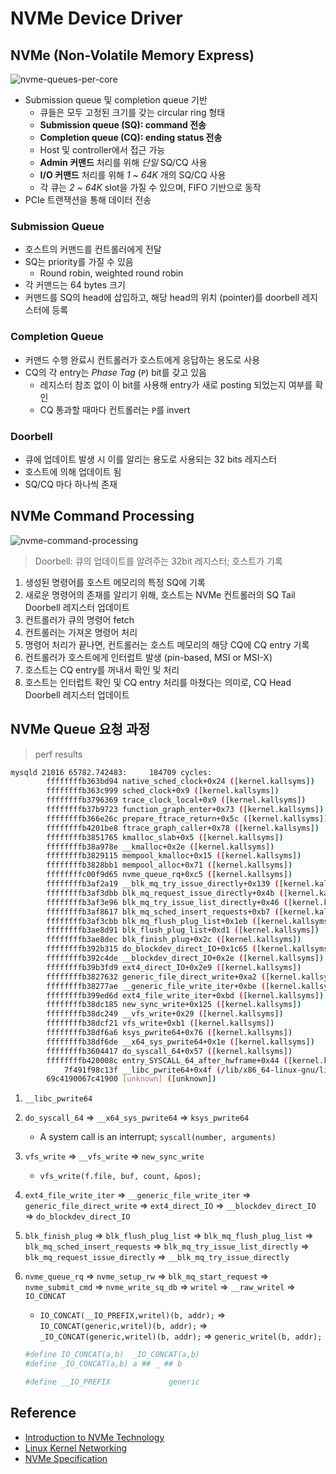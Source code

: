 # NVMe Device Driver

## NVMe (Non-Volatile Memory Express)

![nvme-queues-per-core](https://i0.wp.com/www.osr.com/wp-content/uploads/NVMe_Intro_Fig2.png)

- Submission queue 및 completion queue 기반
    - 큐들은 모두 고정된 크기를 갖는 circular ring 형태
    - **Submission queue (SQ): command 전송**
    - **Completion queue (CQ): ending status 전송**
    - Host 및 controller에서 접근 가능
    - **Admin 커맨드** 처리를 위해 *단일* SQ/CQ 사용
    - **I/O 커맨드** 처리를 위해 *1 ~ 64K* 개의 SQ/CQ 사용
    - 각 큐는 *2 ~ 64K* slot을 가질 수 있으며, FIFO 기반으로 동작
- PCIe 트랜잭션을 통해 데이터 전송

### Submission Queue

- 호스트의 커맨드를 컨트롤러에게 전달
- SQ는 priority를 가질 수 있음
    - Round robin, weighted round robin
- 각 커맨드는 64 bytes 크기
- 커맨드를 SQ의 head에 삽입하고, 해당 head의 위치 (pointer)를 doorbell 레지스터에 등록

### Completion Queue

- 커맨드 수행 완료시 컨트롤러가 호스트에게 응답하는 용도로 사용
- CQ의 각 entry는 *Phase Tag* (`P`) bit를 갖고 있음
    - 레지스터 참조 없이 이 bit를 사용해 entry가 새로 posting 되었는지 여부를 확인
    - CQ 통과할 때마다 컨트롤러는 `P`를 invert

### Doorbell

- 큐에 업데이트 발생 시 이를 알리는 용도로 사용되는 32 bits 레지스터
- 호스트에 의해 업데이트 됨
- SQ/CQ 마다 하나씩 존재

## NVMe Command Processing

![nvme-command-processing](https://i1.wp.com/www.osr.com/wp-content/uploads/NVMe_Intro_Fig1.png)

> Doorbell: 큐의 업데이트를 알려주는 32bit 레지스터; 호스트가 기록

1. 생성된 명령어를 호스트 메모리의 특정 SQ에 기록
2. 새로운 명령어의 존재를 알리기 위해, 호스트는 NVMe 컨트롤러의 SQ Tail Doorbell 레지스터 업데이트
3. 컨트롤러가 큐의 명령어 fetch
4. 컨트롤러는 가져온 명령어 처리
5. 명령어 처리가 끝나면, 컨트롤러는 호스트 메모리의 해당 CQ에 CQ entry 기록
6. 컨트롤러가 호스트에게 인터럽트 발생 (pin-based, MSI or MSI-X)
7. 호스트는 CQ entry를 꺼내서 확인 및 처리
8. 호스트는 인터럽트 확인 및 CQ entry 처리를 마쳤다는 의미로, CQ Head Doorbell 레지스터 업데이트

## NVMe Queue 요청 과정

> perf results

```bash
mysqld 21016 65782.742483:     184709 cycles:
        ffffffffb363bd94 native_sched_clock+0x24 ([kernel.kallsyms])
        ffffffffb363c999 sched_clock+0x9 ([kernel.kallsyms])
        ffffffffb3796369 trace_clock_local+0x9 ([kernel.kallsyms])
        ffffffffb37b9723 function_graph_enter+0x73 ([kernel.kallsyms])
        ffffffffb366e26c prepare_ftrace_return+0x5c ([kernel.kallsyms])
        ffffffffb4201be8 ftrace_graph_caller+0x78 ([kernel.kallsyms])
        ffffffffb3851765 kmalloc_slab+0x5 ([kernel.kallsyms])
        ffffffffb38a978e __kmalloc+0x2e ([kernel.kallsyms])
        ffffffffb3829115 mempool_kmalloc+0x15 ([kernel.kallsyms])
        ffffffffb3828bb1 mempool_alloc+0x71 ([kernel.kallsyms])
        ffffffffc00f9d65 nvme_queue_rq+0xc5 ([kernel.kallsyms])
        ffffffffb3af2a19 __blk_mq_try_issue_directly+0x139 ([kernel.kallsyms])
        ffffffffb3af3dbb blk_mq_request_issue_directly+0x4b ([kernel.kallsyms])
        ffffffffb3af3e96 blk_mq_try_issue_list_directly+0x46 ([kernel.kallsyms])
        ffffffffb3af8617 blk_mq_sched_insert_requests+0xb7 ([kernel.kallsyms])
        ffffffffb3af3cbb blk_mq_flush_plug_list+0x1eb ([kernel.kallsyms])
        ffffffffb3ae8d91 blk_flush_plug_list+0xd1 ([kernel.kallsyms])
        ffffffffb3ae8dec blk_finish_plug+0x2c ([kernel.kallsyms])
        ffffffffb392b315 do_blockdev_direct_IO+0x1c65 ([kernel.kallsyms])
        ffffffffb392c4de __blockdev_direct_IO+0x2e ([kernel.kallsyms])
        ffffffffb39b3fd9 ext4_direct_IO+0x2e9 ([kernel.kallsyms])
        ffffffffb3827632 generic_file_direct_write+0xa2 ([kernel.kallsyms])
        ffffffffb38277ae __generic_file_write_iter+0xbe ([kernel.kallsyms])
        ffffffffb399ed6d ext4_file_write_iter+0xbd ([kernel.kallsyms])
        ffffffffb38dc185 new_sync_write+0x125 ([kernel.kallsyms])
        ffffffffb38dc249 __vfs_write+0x29 ([kernel.kallsyms])
        ffffffffb38dcf21 vfs_write+0xb1 ([kernel.kallsyms])
        ffffffffb38df6a6 ksys_pwrite64+0x76 ([kernel.kallsyms])
        ffffffffb38df6de __x64_sys_pwrite64+0x1e ([kernel.kallsyms])
        ffffffffb3604417 do_syscall_64+0x57 ([kernel.kallsyms])
        ffffffffb420008c entry_SYSCALL_64_after_hwframe+0x44 ([kernel.kallsyms])
            7f491f98c13f __libc_pwrite64+0x4f (/lib/x86_64-linux-gnu/libpthread-2.27.so)
        69c4190067c41900 [unknown] ([unknown])
```

1. `__libc_pwrite64`
2. `do_syscall_64` => `__x64_sys_pwrite64` => `ksys_pwrite64`
    - A system call is an interrupt; `syscall(number, arguments)`
3. `vfs_write` => `__vfs_write` => `new_sync_write`
    - `vfs_write(f.file, buf, count, &pos);`
4. `ext4_file_write_iter` => `__generic_file_write_iter` => `generic_file_direct_write` => `ext4_direct_IO` => `__blockdev_direct_IO` => `do_blockdev_direct_IO`
5. `blk_finish_plug` => `blk_flush_plug_list` => `blk_mq_flush_plug_list` => `blk_mq_sched_insert_requests` => `blk_mq_try_issue_list_directly` => `blk_mq_request_issue_directly` => `__blk_mq_try_issue_directly`
6. `nvme_queue_rq` => `nvme_setup_rw` => `blk_mq_start_request` => `nvme_submit_cmd` => `nvme_write_sq_db` => `writel` => `__raw_writel` => `IO_CONCAT`
    - `IO_CONCAT(__IO_PREFIX,writel)(b, addr);` => `IO_CONCAT(generic,writel)(b, addr);` => `_IO_CONCAT(generic,writel)(b, addr);` => `generic_writel(b, addr);`

    ```bash
    #define IO_CONCAT(a,b)  _IO_CONCAT(a,b)
    #define _IO_CONCAT(a,b) a ## _ ## b

    #define __IO_PREFIX             generic
    ```

## Reference

- [Introduction to NVMe Technology](https://www.osr.com/nt-insider/2014-issue4/introduction-nvme-technology)
- [Linux Kernel Networking](https://docplayer.net/12120292-Linux-kernel-networking-raoul-rivas.html)
- [NVMe Specification](https://nvmexpress.org/)